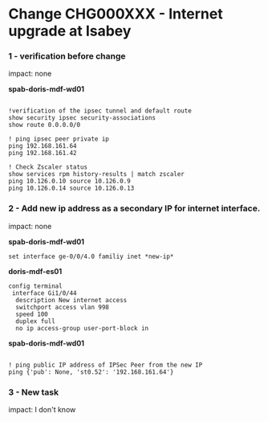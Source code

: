 # Change CHG000XXX - Internet upgrade at Isabey
### 1 - verification before change
impact: none  

__spab-doris-mdf-wd01__  
```

!verification of the ipsec tunnel and default route  
show security ipsec security-associations  
show route 0.0.0.0/0  

! ping ipsec peer private ip  
ping 192.168.161.64  
ping 192.168.161.42  

! Check Zscaler status  
show services rpm history-results | match zscaler  
ping 10.126.0.10 source 10.126.0.9  
ping 10.126.0.14 source 10.126.0.13  
```

### 2 - Add new ip address as a secondary IP for internet interface.
impact: none  

__spab-doris-mdf-wd01__  
```
set interface ge-0/0/4.0 familiy inet *new-ip*  
```
__doris-mdf-es01__  
```
config terminal  
 interface Gi1/0/44  
  description New internet access  
  switchport access vlan 998  
  speed 100  
  duplex full  
  no ip access-group user-port-block in  
```
__spab-doris-mdf-wd01__  
```

! ping public IP address of IPSec Peer from the new IP  
ping {'pub': None, 'st0.52': '192.168.161.64'}  
```

### 3 - New task
impact: I don't know  


